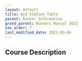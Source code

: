 ```yaml
---
layout: default
title: Aid Station Table
parent: Runner Information
grand_parent: Runners Manual 2021
nav_order: 7
last_modified_date: 2021-03-04
---
```


## Course Description
